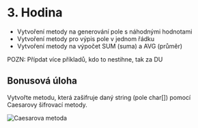 # 3. Hodina

 - Vytvoření metody na generování pole s náhodnými hodnotami
 - Vytvoření metody pro výpis pole v jednom řádku
 - Vytvoření metody na výpočet SUM (suma) a AVG (průměr)

POZN: Přípdat více příkladů, kdo to nestihne, tak za DU
## Bonusová úloha

Vytvořte metodu, která zašifruje daný string (pole char[]) pomocí Caesarovy šifrovací metody.

![Caesarova metoda](https://upload.wikimedia.org/wikipedia/commons/thumb/2/2b/Caesar3.svg/1920px-Caesar3.svg.png)

